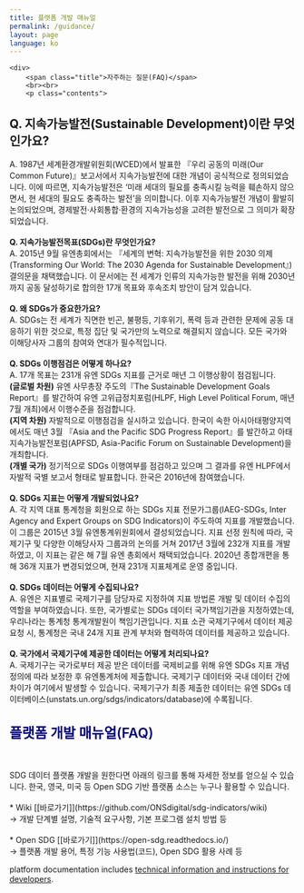 ```yaml
---
title: 플랫폼 개발 매뉴얼
permalink: /guidance/
layout: page
language: ko
---
```


<style>
	
	.title { color:navy; font-size:18pt; font-weight:600;}
	
	
	.img_div { text-align: center; }
	.img_div { line-height: 1.6em; }
	.img_div img { width: 90%; }
	
   .suffle_div { width: 100%;  margin-bottom:50px;}
   .suffle_div p { width: 100%; font-size:12pt;  }
   .suffle_div img { width:40%; float: right; }

</style>


	<div>
		<span class="title">자주하는 질문(FAQ)</span>
		<br><br>
		<p class="contents">
			
 ## Q. 지속가능발전(Sustainable Development)이란 무엇인가요?  
 A. 1987년 세계환경개발위원회(WCED)에서 발표한 『우리 공동의 미래(Our Common Future)』보고서에서 지속가능발전에 대한 개념이 공식적으로 정의되었습니다. 이에 따르면, 지속가능발전은 ‘미래 세대의 필요를 충족시킬 능력을 훼손하지 않으면서, 현 세대의 필요도 충족하는 발전’을 의미합니다. 이후 지속가능발전 개념이 활발히 논의되었으며, 경제발전·사회통합·환경의 지속가능성을 고려한 발전으로 그 의미가 확장되었습니다.
<br><br>
 <b> Q. 지속가능발전목표(SDGs)란 무엇인가요?  </b> <br>
 A. 2015년 9월 유엔총회에서는 『세계의 변혁: 지속가능발전을 위한 2030 의제(Transforming Our World: The 2030 Agenda for Sustainable Development』) 결의문을 채택했습니다. 이 문서에는 전 세계가 인류의 지속가능한 발전을 위해 2030년까지 공동 달성하기로 합의한 17개 목표와 후속조치 방안이 담겨 있습니다. 
<br><br>
<b> Q. 왜 SDGs가 중요한가요? </b> <br>
 A. SDGs는 전 세계가 직면한 빈곤, 불평등, 기후위기, 폭력 등과 관련한 문제에 공동 대응하기 위한 것으로, 특정 집단 및 국가만의 노력으로 해결되지 않습니다. 모든 국가와 이해당사자 그룹의 참여와 연대가 필수적입니다. 
<br><br>
 <b> Q. SDGs 이행점검은 어떻게 하나요? </b> <br>
 A. 17개 목표는 231개 유엔 SDGs 지표를 근거로 매년 그 이행상황이 점검됩니다. <br><b>(글로벌 차원)</b> 유엔 사무총장 주도의『The Sustainable Development Goals Report』를 발간하여 유엔 고위급정치포럼(HLPF, High Level Political Forum, 매년 7월 개최)에서 이행수준을 점검합니다.<br>  <b>(지역 차원)</b> 자발적으로 이행점검을 실시하고 있습니다. 한국이 속한 아시아태평양지역에서도 매년 3월 『Asia and the Pacific SDG Progress Report』를 발간하고 아태지속가능발전포럼(APFSD, Asia-Pacific Forum on Sustainable Development)을 개최합니다.<br>
     <b>(개별 국가)</b> 정기적으로 SDGs 이행여부를 점검하고 있으며 그 결과를 유엔 HLPF에서 자발적 국별 보고서 형태로 발표합니다. 한국은 2016년에 참여했습니다.
<br><br>
 <b> Q. SDGs 지표는 어떻게 개발되었나요?  </b><br>
 A. 각 지역 대표 통계청을 회원으로 하는 SDGs 지표 전문가그룹(IAEG-SDGs, Inter Agency and Expert Groups on SDG Indicators)이 주도하여 지표를 개발했습니다. 이 그룹은 2015년 3월 유엔통계위원회에서 결성되었습니다. 지표 선정 원칙에 따라, 국제기구 및 다양한 이해당사자 그룹과의 논의를 거쳐 2017년 3월에 232개 지표를 개발하였고, 이 지표는 같은 해 7월 유엔 총회에서 채택되었습니다. 2020년 종합개편을 통해 36개 지표가 변경되었으며, 현재 231개 지표체계로 운영 중입니다. 
<br><br>
 <b> Q. SDGs 데이터는 어떻게 수집되나요?   </b><br>
 A. 유엔은 지표별로 국제기구를 담당자로 지정하여 지표 방법론 개발 및 데이터 수집의 역할을 부여하였습니다. 또한, 국가별로는 SDGs 데이터 국가책임기관을 지정하였는데, 우리나라는 통계청 통계개발원이 책임기관입니다. 지표 소관 국제기구에서 데이터 제공 요청 시, 통계청은 국내 24개 지표 관계 부처와 협력하여 데이터를 제공하고 있습니다. 
<br><br>
 <b> Q. 국가에서 국제기구에 제공한 데이터는 어떻게 처리되나요?    </b><br>
 A. 국제기구는 국가로부터 제공 받은 데이터를 국제비교를 위해 유엔 SDGs 지표 개념 정의에 따라 보정한 후 유엔통계처에 제출합니다. 국제기구 데이터와 국내 데이터 간에 차이가 여기에서 발생할 수 있습니다. 국제기구가 최종 제출한 데이터는 유엔 SDGs 데이터베이스(unstats.un.org/sdgs/indicators/database)에 수록됩니다.
<br><br>
   </p>
<div class="contents_box">
	<div>
		<span class="title">플랫폼 개발 매뉴얼(FAQ)</span>
		<br><br>
		<p class="contents">
<br>
SDG 데이터 플랫폼 개발을 원한다면 아래의 링크를 통해 자세한 정보를 얻으실 수 있습니다.
한국, 영국, 미국 등 Open SDG 기반 플랫폼 소스는 누구나 활용할 수 있습니다.
<br><br>
* Wiki [[바로가기]](https://github.com/ONSdigital/sdg-indicators/wiki)<br>
 → 개발 단계별 설명, 기술적 요구사항, 기본 프로그램 설치 방법 등
<br><br>
* Open SDG [[바로가기]](https://open-sdg.readthedocs.io/)<br>
 → 플랫폼 개발 용어, 특정 기능 사용법(코드), Open SDG 활용 사례 등  
 </p>
</div>

 platform documentation includes [technical information and instructions for developers](https://open-sdg.readthedocs.io/en/latest/quick-start/).
